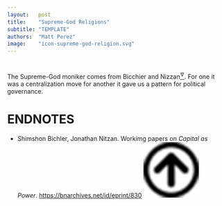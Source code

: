 ```yaml
---
layout:   post
title:    "Supreme-God Religions"
subtitle: "TEMPLATE"
authors:  "Matt Perez"
image:    "icon-supreme-god-religion.svg"
---
```


<div style='display:none; '>
 Supreme-God religions is the worst thing that happen to people.
</div>

<h1></h1>
 <p>The Supreme-God moniker comes from Bicchier and Nizzan<a href='#en$1'><sup id='bm$1'>&hairsp;&nabla;&hairsp;</sup></a>. For one it was a centralization move for another it gave us a pattern for political governance.</p>

<h1 class="_section">ENDNOTES</h1>
 <ul>
  <li id="en01">
   <p class="_list-item">
    Shimshon Bichler, Jonathan Nitzan.
    Workimg papers on <em>Capital as Power</em>.
    <a href="https://bnarchives.net/id/eprint/830/" target="_blank">https://bnarchives.net/id/eprint/830</a>
    <a class="_uparrow" href="#bm01"><img src="/assets/img/arrow-up-icon.png"></a>
   </p>
  </li>
 </ul>